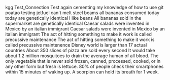 kgg
Test_Connection
Test again
cementing my knowledge of how to use git
poatao
testing
jetfuel
can't
melt
steel
beams
all
bananas
consumed
today
today
are
genetically
identical
I like beans
All bananas sold in the supermarket are genetically identical
Caesar salads were invented in Mexico by an italian immigrant
Caesar salads were invented in Mexico by an italian immigrant
The act of hitting something to make it work is called precussive maintenance
The act of hitting something to make it work is called precussive maintenence
Disney world is larger than 17 actual countries
 About 350 slices of pizza are sold every second
 It would take about 1.2 million mosquitoes to drain the average human of all blood.
 The only vegetable that is never sold frozen, canned, processed, cooked, or in any other form but fresh is lettuce.
 80% of people check their smartphones within 15 minutes of waking up.
  A scorpion can hold its breath for 1 week.
